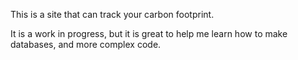 This is a site that can track your carbon footprint.

It is a work in progress, but it is great to help me learn how to make databases, and more complex code.
